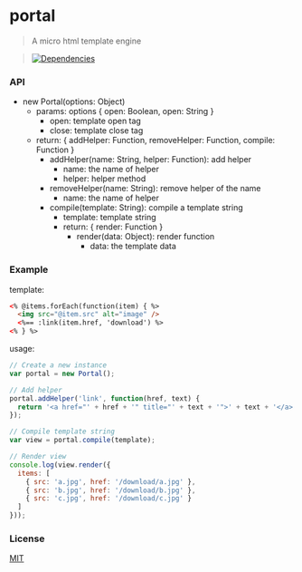 # portal

>A micro html template engine

>[![Dependencies][david-image]][david-url]

### API

* new Portal(options: Object)
  * params: options { open: Boolean, open: String }
    * open: template open tag
    * close: template close tag
  * return: { addHelper: Function, removeHelper: Function, compile: Function }
    * addHelper(name: String, helper: Function): add helper
      * name: the name of helper
      * helper: helper method
    * removeHelper(name: String): remove helper of the name
      * name: the name of helper
    * compile(template: String): compile a template string
      * template: template string
      * return: { render: Function }
        * render(data: Object): render function
          * data: the template data

### Example

template:
```html
<% @items.forEach(function(item) { %>
  <img src="@item.src" alt="image" />
  <%== :link(item.href, 'download') %>
<% } %>
```

usage:
```js
// Create a new instance
var portal = new Portal();

// Add helper
portal.addHelper('link', function(href, text) {
  return '<a href="' + href + '" title="' + text + '">' + text + '</a>';
});

// Compile template string
var view = portal.compile(template);

// Render view
console.log(view.render({
  items: [
    { src: 'a.jpg', href: '/download/a.jpg' },
    { src: 'b.jpg', href: '/download/b.jpg' },
    { src: 'c.jpg', href: '/download/c.jpg' }
  ]
}));
```

### License

[MIT](LICENSE)

[david-image]: http://img.shields.io/david/nuintun/portal.svg?style=flat-square
[david-url]: https://david-dm.org/nuintun/portal
